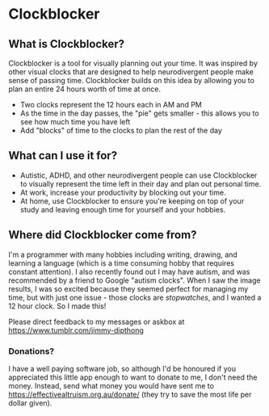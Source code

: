 # Clockblocker

## What is Clockblocker?

Clockblocker is a tool for visually planning out your time. It was inspired by
other visual clocks that are designed to help neurodivergent people make sense
of passing time. Clockblocker builds on this idea by allowing you to plan an
entire 24 hours worth of time at once.

- Two clocks represent the 12 hours each in AM and PM
- As the time in the day passes, the "pie" gets smaller - this allows you to
  see how much time you have left
- Add "blocks" of time to the clocks to plan the rest of the day

## What can I use it for?

- Autistic, ADHD, and other neurodivergent people can use Clockblocker to
  visually represent the time left in their day and plan out personal time.
- At work, increase your productivity by blocking out your time.
- At home, use Clockblocker to ensure you're keeping on top of your study
  and leaving enough time for yourself and your hobbies.

## Where did Clockblocker come from?

I'm a programmer with many hobbies including writing, drawing, and learning
a language (which is a time consuming hobby that requires constant attention).
I also recently found out I may have autism, and was recommended by a friend to
Google "autism clocks". When I saw the image results, I was so excited because
they seemed perfect for managing my time, but with just one issue - those
clocks are _stopwatches_, and I wanted a 12 hour clock. So I made this!

Please direct feedback to my messages or askbox at
https://www.tumblr.com/jimmy-dipthong

### Donations?

I have a well paying software job, so although I'd be honoured if you
appreciated this little app enough to want to donate to me, I don't
need the money. Instead, send what money you would have sent me to
https://effectivealtruism.org.au/donate/ (they try to save the most life
per dollar given).
